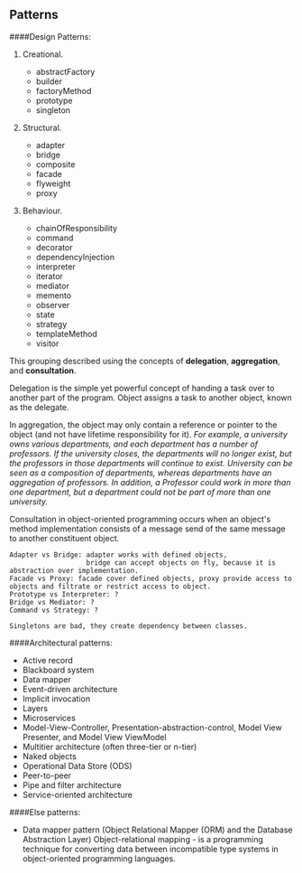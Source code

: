 Patterns
-

####Design Patterns:

1. Creational.

    * abstractFactory
    * builder
    * factoryMethod
    * prototype
    * singleton

2. Structural.

    * adapter
    * bridge
    * composite
    * facade
    * flyweight
    * proxy

3. Behaviour.

    * chainOfResponsibility
    * command
    * decorator
    * dependencyInjection
    * interpreter
    * iterator
    * mediator
    * memento
    * observer
    * state
    * strategy
    * templateMethod
    * visitor

This grouping described using the concepts of **delegation**, **aggregation**, and **consultation**.

Delegation is the simple yet powerful concept of handing a task over to another part of the program.
Object assigns a task to another object, known as the delegate.

In aggregation, the object may only contain a reference or pointer to the object
(and not have lifetime responsibility for it).
<i>
For example, a university owns various departments, and each department has a number of professors.
If the university closes, the departments will no longer exist,
but the professors in those departments will continue to exist.
University can be seen as a composition of departments,
whereas departments have an aggregation of professors.
In addition, a Professor could work in more than one department,
but a department could not be part of more than one university.
</i>

Consultation in object-oriented programming occurs when an object's method implementation consists
of a message send of the same message to another constituent object.

````
Adapter vs Bridge: adapter works with defined objects,
                   bridge can accept objects on fly, because it is abstraction over implementation.
Facade vs Proxy: facade cover defined objects, proxy provide access to objects and filtrate or restrict access to object.
Prototype vs Interpreter: ?
Bridge vs Mediator: ?
Command vs Strategy: ?

Singletons are bad, they create dependency between classes.
````

####Architectural patterns:

* Active record
* Blackboard system
* Data mapper
* Event-driven architecture
* Implicit invocation
* Layers
* Microservices
* Model-View-Controller, Presentation-abstraction-control, Model View Presenter, and Model View ViewModel
* Multitier architecture (often three-tier or n-tier)
* Naked objects
* Operational Data Store (ODS)
* Peer-to-peer
* Pipe and filter architecture
* Service-oriented architecture

####Else patterns:

* Data mapper pattern (Object Relational Mapper (ORM) and the Database Abstraction Layer)
  Object-relational mapping - is a programming technique
  for converting data between incompatible type systems in object-oriented programming languages.
